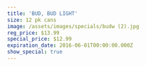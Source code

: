 ```yaml
---
title: 'BUD, BUD LIGHT'
size: 12 pk cans
image: /assets/images/specials/budw (2).jpg
reg_price: $13.99
special_price: $12.99
expiration_date: 2016-06-01T00:00:00.000Z
show_special: true
---
```



